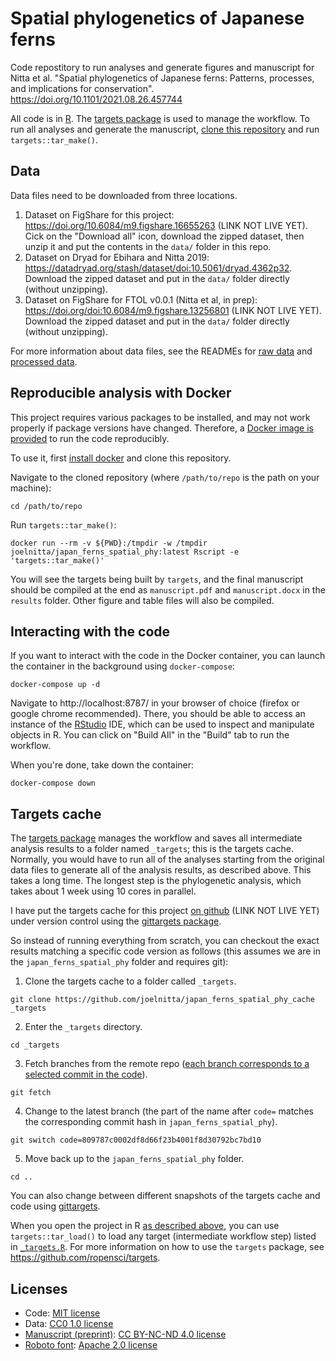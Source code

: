 # Spatial phylogenetics of Japanese ferns

Code repostitory to run analyses and generate figures and manuscript for Nitta et al. "Spatial phylogenetics of Japanese ferns: Patterns, processes, and implications for conservation". https://doi.org/10.1101/2021.08.26.457744 

All code is in [R](https://cran.r-project.org/). The [targets package](https://docs.ropensci.org/targets/index.html) is used to manage the workflow. To run all analyses and generate the manuscript, [clone this repository](https://git-scm.com/book/en/v2/Git-Basics-Getting-a-Git-Repository) and run `targets::tar_make()`.

## Data

Data files need to be downloaded from three locations.

1. Dataset on FigShare for this project: https://doi.org/10.6084/m9.figshare.16655263 (LINK NOT LIVE YET). Cick on the "Download all" icon, download the zipped dataset, then unzip it and put the contents in the `data/` folder in this repo.
2. Dataset on Dryad for Ebihara and Nitta 2019: https://datadryad.org/stash/dataset/doi:10.5061/dryad.4362p32. Download the zipped dataset and put in the `data/` folder directly (without unzipping).
3. Dataset on FigShare for FTOL v0.0.1 (Nitta et al, in prep): https://doi.org/doi:10.6084/m9.figshare.13256801 (LINK NOT LIVE YET). Download the zipped dataset and put in the `data/` folder directly (without unzipping).

For more information about data files, see the READMEs for [raw data](doc/README_data_raw.md) and [processed data](doc/README_data.txt).

## Reproducible analysis with Docker

This project requires various packages to be installed, and may not work properly if package versions have changed. Therefore, a [Docker image is provided](https://hub.docker.com/r/joelnitta/japan_ferns_spatial_phy) to run the code reproducibly.

To use it, first [install docker](https://docs.docker.com/install/) and clone this repository.

Navigate to the cloned repository (where `/path/to/repo` is the path on your machine):

```
cd /path/to/repo
```

Run `targets::tar_make()`:

```
docker run --rm -v ${PWD}:/tmpdir -w /tmpdir joelnitta/japan_ferns_spatial_phy:latest Rscript -e 'targets::tar_make()'
```

You will see the targets being built by `targets`, and the final manuscript should be compiled at the end as `manuscript.pdf` and `manuscript.docx` in the `results` folder. Other figure and table files will also be compiled.

## Interacting with the code

If you want to interact with the code in the Docker container, you can launch the container in the background using `docker-compose`:

```
docker-compose up -d
```

Navigate to http://localhost:8787/ in your browser of choice (firefox or google chrome recommended). There, you should be able to access an instance of the [RStudio](https://rstudio.com/) IDE, which can be used to inspect and manipulate objects in R. You can click on "Build All" in the "Build" tab to run the workflow. 

When you're done, take down the container:

```
docker-compose down
```

## Targets cache

The [targets package](https://docs.ropensci.org/targets/index.html) manages the workflow and saves all intermediate analysis results to a folder named `_targets`; this is the targets cache.
Normally, you would have to run all of the analyses starting from the original data files to generate all of the analysis results, as described above.
This takes a long time. The longest step is the phylogenetic analysis, which takes about 1 week using 10 cores in parallel.

I have put the targets cache for this project [on github](https://github.com/joelnitta/japan_ferns_spatial_phy_cache) (LINK NOT LIVE YET) under version control using the [gittargets package](https://github.com/ropensci/gittargets).

So instead of running everything from scratch, you can checkout the exact results matching a specific code version as follows (this assumes we are in the `japan_ferns_spatial_phy` folder and requires git):

1. Clone the targets cache to a folder called `_targets`.

```
git clone https://github.com/joelnitta/japan_ferns_spatial_phy_cache _targets
```

2. Enter the `_targets` directory.

```
cd _targets
```

3. Fetch branches from the remote repo ([each branch corresponds to a selected commit in the code](https://docs.ropensci.org/gittargets/articles/git.html#snapshot-model)).

```
git fetch
```

4. Change to the latest branch (the part of the name after `code=` matches the corresponding commit hash in `japan_ferns_spatial_phy`).

```
git switch code=809787c0002df8d66f23b4001f8d30792bc7bd10
```

5. Move back up to the `japan_ferns_spatial_phy` folder.

```
cd ..
```

You can also change between different snapshots of the targets cache and code using [gittargets](https://github.com/ropensci/gittargets).

When you open the project in R [as described above](#interacting-with-the-code), you can use `targets::tar_load()` to load any target (intermediate workflow step) listed in [`_targets.R`](_targets.R). For more information on how to use the `targets` package, see https://github.com/ropensci/targets.

## Licenses

- Code: [MIT license](LICENSE.md)
- Data: [CC0 1.0 license](https://creativecommons.org/publicdomain/zero/1.0/)
- [Manuscript (preprint)](https://doi.org/10.1101/2021.08.26.457744): [CC BY-NC-ND 4.0 license](https://creativecommons.org/licenses/by-nc-nd/4.0/)
- [Roboto font](https://github.com/google/roboto/): [Apache 2.0 license](http://www.apache.org/licenses/LICENSE-2.0)
